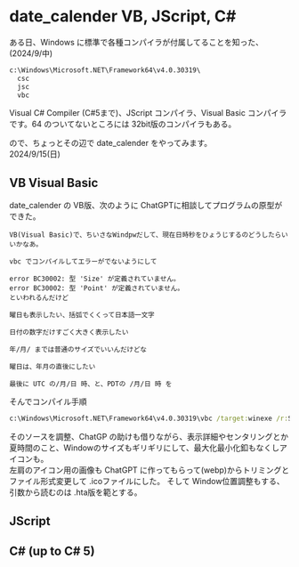 # date_calender VB, JScript, C#
ある日、Windows に標準で各種コンパイラが付属してることを知った、(2024/9/中)
```cmd
c:\Windows\Microsoft.NET\Framework64\v4.0.30319\
  csc
  jsc
  vbc
```
Visual C# Compiler (C#5まで)、JScript コンパイラ、Visual Basic コンパイラ
です。64 のついてないところには 32bit版のコンパイラもある。

ので、ちょっとその辺で date_calender をやってみます。  
2024/9/15(日)

## VB Visual Basic
date_calender の VB版、次のように ChatGPTに相談してプログラムの原型ができた。
```
VB(Visual Basic)で、ちいさなWindpwだして、現在日時秒をひょうじするのどうしたらいいかなあ。
```
```
vbc でコンパイルしてエラーがでないようにして
```
```
error BC30002: 型 'Size' が定義されていません。
error BC30002: 型 'Point' が定義されていません。
といわれるんだけど
```
```
曜日も表示したい、括弧でくくって日本語一文字
```
```
日付の数字だけすごく大きく表示したい
```
```
年/月/ までは普通のサイズでいいんだけどな
```
```
曜日は、年月の直後にしたい
```
```
最後に UTC の/月/日 時、と、PDTの /月/日 時 を
```
そんでコンパイル手順
```cmd
c:\Windows\Microsoft.NET\Framework64\v4.0.30319\vbc /target:winexe /r:System.Windows.Forms.dll /r:System.Drawing.dll dateVB.vb
```
そのソースを調整、ChatGP の助けも借りながら、表示詳細やセンタリングとか夏時間のこと、Windowのサイズもギリギリにして、最大化最小化釦もなくしアイコンも。  
左肩のアイコン用の画像も ChatGPT に作ってもらって(webp)からトリミングとファイル形式変更して .icoファイルにした。
そして Window位置調整もする、引数から読むのは .hta版を範とする。



## JScript

## C# (up to C# 5)
